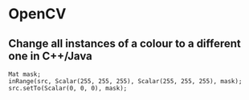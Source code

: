 # OpenCV

## Change all instances of a colour to a different one in C++/Java

```
Mat mask;
inRange(src, Scalar(255, 255, 255), Scalar(255, 255, 255), mask);
src.setTo(Scalar(0, 0, 0), mask);
```

